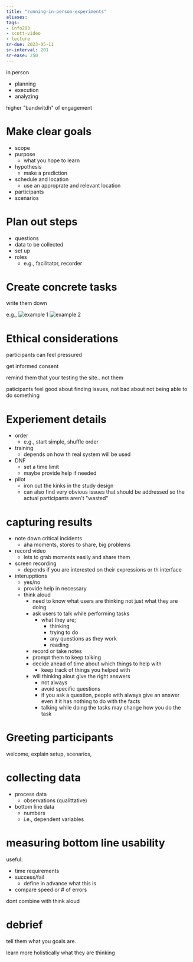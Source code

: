 ```yaml
---
title: "running-in-person-experiments"
aliases: 
tags: 
- info203
- scott-video
- lecture
sr-due: 2023-05-11
sr-interval: 201
sr-ease: 250
---
```


in person
- planning
- execution
- analyzing

higher "bandwitdh" of engagement

# Make clear goals
- scope
- purpose
	- what you hope to learn
- hypothesis
	- make a prediction
- schedule and location
	- use an approprate and relevant location
- participants
- scenarios

# Plan out steps
- questions
- data to be collected
- set up
- roles
	- e.g., facilitator, recorder

# Create concrete tasks
write them down

e.g., ![example 1](https://i.imgur.com/FLApe7z.png) ![example 2](https://i.imgur.com/vsEOKjt.png)

# Ethical considerations
participants can feel pressured

get informed consent

remind them that your testing the site.. not them

paticipants feel good about finding issues, not bad about not being able to do something

# Experiement details
- order
	- e.g., start simple, shuffle order
- training
	- depends on how th real system will be used
- DNF
	- set a time limit
	- maybe provide help if needed
- pilot
	- iron out the kinks in the study design
	- can also find very obvious issues that should be addressed so the actual participants aren't "wasted"

# capturing results
- note down critical incidents
	- aha moments, stores to share, big problems
- record video
	- lets to grab moments easily and share them
- screen recording
	- depends if you are interested on their expressions or th interface
- interupptions
	- yes/no
	- provide help in necessary
	- think aloud
		- need to know what users are thinking not just what they are doing
		- ask users to talk while performing tasks
			- what they are;
				- thinking
				- trying to do
				- any questions as they work
				- reading
		-  record or take notes
		- prompt them to keep talking
		- decide ahead of time about which things to help with
			- keep track of things you  helped with
		- will thinking alout give the right answers
			- not always
			- avoid specific questions
			- if you ask a question, people with always give an answer even it it has nothing to do with the facts
			- talking while doing the tasks may change how you do the task

# Greeting participants
welcome, explain setup, scenarios,

# collecting data
- process data
	- observations (qualittative)
- bottom line data
	- numbers
	- i.e., dependent variables

# measuring bottom line usability
useful:
- time requirements
- success/fail
	- define in advance what this is
- compare speed or # of errors

dont combine with think aloud

# debrief
tell them what you goals are.

learn more holistically what they are thinking



